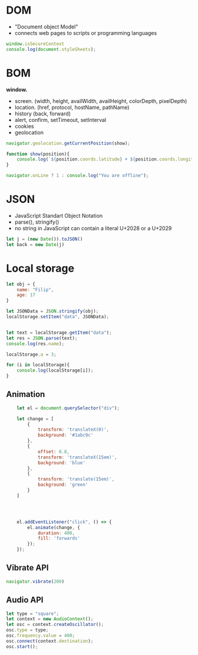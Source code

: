 # DOM
* "Document object Model"
* connects web pages to scripts or programming languages

```js
window.isSecureContext
console.log(document.styleSheets);
```





# BOM
**window.**
* screen. (width, height, availWidth, availHeight, colorDepth, pixelDepth)
* location. (href, protocol, hostName, pathName)
* history (back, forward)
* alert, confirm, setTimeout, setInterval
* cookies
* geolocation

```js
navigator.geolocation.getCurrentPosition(show);

function show(position){
    console.log(`${position.coords.latitude} + ${position.coords.longitude}`)
}
```

```js
navigator.onLine ? 1 : console.log("You are offline");
```

# JSON
* JavaScript Standart Object Notation
* parse(), stringify()
* no string in JavaScript can contain a literal U+2028 or a U+2029

```js
let j = (new Date()).toJSON()
let back = new Date(j)
```

# Local storage
```javascript
let obj = {
    name: "Filip",
    age: 17
}

let JSONData = JSON.stringify(obj);
localStorage.setItem("data", JSONData);


let text = localStorage.getItem("data");
let res = JSON.parse(text);
console.log(res.name);

localStorage.a = 3;
```

```js
for (i in localStorage){
    console.log(localStorage[i]);
}

```


## Animation

```js
    let el = document.querySelector("div");

    let change = [
        {
    		transform: 'translateX(0)',
    		background: '#1abc9c'
    	},
    	{
    		offset: 0.8,
    		transform: 'translateX(15em)',
    		background: 'blue'
    	},
    	{
    		transform: 'translate(15em)',
    		background: 'green'
    	}
    ]




    el.addEventListener("click", () => {
    	el.animate(change, {
    		duration: 400,
    		fill: 'forwards'
    	});
    });
```

## Vibrate API
```js
navigator.vibrate(200)
```

## Audio API
```js
let type = "square";
let context = new AudioContext();
let osc = context.createOscillator();
osc.type = type;
osc.frequency.value = 400;
osc.connect(context.destination);
osc.start();
```
